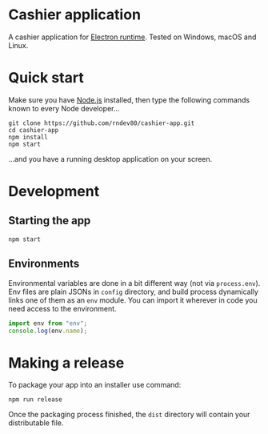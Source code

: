 # Cashier application

A cashier application for [Electron runtime](http://electronjs.org). Tested on Windows, macOS and Linux.  

# Quick start

Make sure you have [Node.js](https://nodejs.org) installed, then type the following commands known to every Node developer...
```
git clone https://github.com/rndev80/cashier-app.git
cd cashier-app
npm install
npm start
```
...and you have a running desktop application on your screen.

# Development

## Starting the app

```
npm start
```

## Environments

Environmental variables are done in a bit different way (not via `process.env`). Env files are plain JSONs in `config` directory, and build process dynamically links one of them as an `env` module. You can import it wherever in code you need access to the environment.
```js
import env from "env";
console.log(env.name);
```

# Making a release

To package your app into an installer use command:
```
npm run release
```

Once the packaging process finished, the `dist` directory will contain your distributable file.
